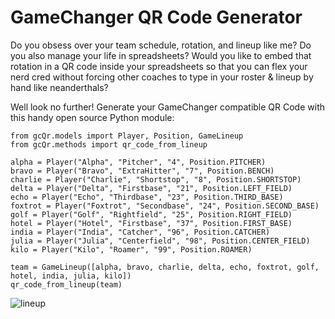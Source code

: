# GameChanger QR Code Generator

Do you obsess over your team schedule, rotation, and lineup like me? Do you also manage your life in spreadsheets? Would you like to embed that rotation in a QR code inside your spreadsheets so that you can flex your nerd cred without forcing other coaches to type in your roster & lineup by hand like neanderthals?

Well look no further! Generate your GameChanger compatible QR Code with this handy open source Python module:

```
from gcQr.models import Player, Position, GameLineup
from gcQr.methods import qr_code_from_lineup

alpha = Player("Alpha", "Pitcher", "4", Position.PITCHER)
bravo = Player("Bravo", "ExtraHitter", "7", Position.BENCH)
charlie = Player("Charlie", "Shortstop", "8", Position.SHORTSTOP)
delta = Player("Delta", "Firstbase", "21", Position.LEFT_FIELD)
echo = Player("Echo", "Thirdbase", "23", Position.THIRD_BASE)
foxtrot = Player("Foxtrot", "Secondbase", "24", Position.SECOND_BASE)
golf = Player("Golf", "Rightfield", "25", Position.RIGHT_FIELD)
hotel = Player("Hotel", "Firstbase", "37", Position.FIRST_BASE)
india = Player("India", "Catcher", "96", Position.CATCHER)
julia = Player("Julia", "Centerfield", "98", Position.CENTER_FIELD)
kilo = Player("Kilo", "Roamer", "99", Position.ROAMER)

team = GameLineup([alpha, bravo, charlie, delta, echo, foxtrot, golf, hotel, india, julia, kilo])
qr_code_from_lineup(team)
```

![lineup](https://github.com/user-attachments/assets/b341dcda-2eef-4a01-ac77-597c111d688c)
